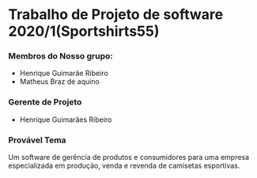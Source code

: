 # Trabalho de Projeto de software 2020/1(Sportshirts55)

### Membros do Nosso grupo:
-  Henrique Guimarãe Ribeiro
-  Matheus Braz de aquino

### Gerente de Projeto
- Henrique Guimarães Ribeiro

### Provável Tema 
Um software de gerência de produtos e consumidores para uma empresa especializada em produção, venda e revenda de camisetas esportivas.
